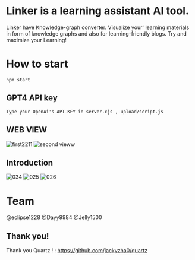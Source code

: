 # Linker is a learning assistant AI tool. 
Linker have Knowledge-graph converter. Visualize your' learning materials in form of knowledge graphs and also for learning-friendly blogs.
Try and maximize your Learning! 

# How to start
```
npm start
```
## GPT4 API key 
```
Type your OpenAi's API-KEY in server.cjs , upload/script.js
```
## WEB VIEW
![first2211](https://github.com/eclipse1228/Linker-Knowledge-graph-Converter-/assets/107296751/c53db6d1-25f3-4234-a85a-ea33c2ece81a)
![second vieww](https://github.com/eclipse1228/Linker-Knowledge-graph-Converter-/assets/107296751/ead16bb1-46f6-4e58-9495-2b1299b7639d)

## Introduction
![034](https://github.com/eclipse1228/Linker/assets/107296751/a777dd5a-2f02-40d1-bbae-6d0ceaed4abe)
![025](https://github.com/eclipse1228/Linker/assets/107296751/b6edddcd-b827-4675-abb6-0719eea0d66a)
![026](https://github.com/eclipse1228/Linker/assets/107296751/f0c183b5-5f93-4080-a6b3-3bdcd4f1f2db)

# Team
@eclipse1228 
@Dayy9984
@Jelly1500


## Thank you! 
Thank you Quartz ! : https://github.com/jackyzha0/quartz
